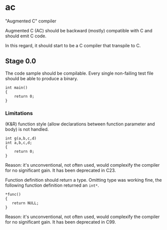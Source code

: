 # ac

"Augmented C" compiler

Augmented C (AC) should be backward (mostly) compatible with C and should emit C code.

In this regard, it should start to be a C compiler that transpile to C.


## Stage 0.0

The code sample should be compilable.
Every single non-failing test file should be able to produce a binary.

```
int main()
{
    return 0;
}
```

### Limitations

(K&R) function style (allow declarations between function parameter and body) is not handled.
```
int g(a,b,c,d)
int a,b,c,d;
{
	return 0;
} 
```
Reason: it's unconventional, not often used, would complexify the compiler for no significant gain.
It has been deprecated in C23.

Function definition should return a type. Omitting type was working fine, the following function definition returned an `int*`.
```
*func()
{
   return NULL;
}
```
Reason: it's unconventional, not often used, would complexify the compiler for no significant gain.
It has been deprecated in C99.
